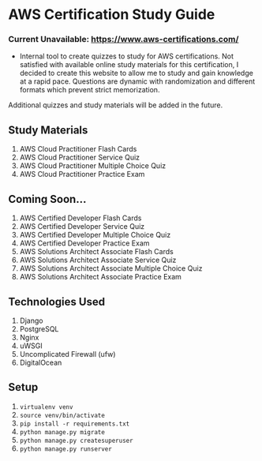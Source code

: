# AWS Certification Study Guide

### Current Unavailable: https://www.aws-certifications.com/

-   Internal tool to create quizzes to study for AWS certifications. Not satisfied with available online study materials for this certification, I decided to create this website to allow me to study and gain knowledge at a rapid pace. Questions are dynamic with randomization and different formats which prevent strict memorization.

Additional quizzes and study materials will be added in the future.

## Study Materials

1. AWS Cloud Practitioner Flash Cards
1. AWS Cloud Practitioner Service Quiz
1. AWS Cloud Practitioner Multiple Choice Quiz
1. AWS Cloud Practitioner Practice Exam

## Coming Soon...

1. AWS Certified Developer Flash Cards
1. AWS Certified Developer Service Quiz
1. AWS Certified Developer Multiple Choice Quiz
1. AWS Certified Developer Practice Exam
1. AWS Solutions Architect Associate Flash Cards
1. AWS Solutions Architect Associate Service Quiz
1. AWS Solutions Architect Associate Multiple Choice Quiz
1. AWS Solutions Architect Associate Practice Exam

## Technologies Used

1. Django
1. PostgreSQL
1. Nginx
1. uWSGI
1. Uncomplicated Firewall (ufw)
1. DigitalOcean

## Setup

1. `virtualenv venv`
1. `source venv/bin/activate`
1. `pip install -r requirements.txt`
1. `python manage.py migrate`
1. `python manage.py createsuperuser`
1. `python manage.py runserver`
